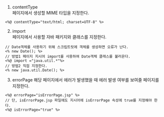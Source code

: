 1. contentType<br>
페이지에서 생성할 MIME 타입을 지정한다.
```
<%@ contentType="text/html; charset=UTF-8" %>
```
2. import<br>
페이지에서 사용할 자바 패키지와 클래스를 지정한다.
```
// Date객체를 사용하기 위해 스크립트릿에 객체를 생성하면 오류가 난다.
<% new Date(); %>
// 방법1 페이지 지시어 import를 사용하여 Date객체 클래스를 불러온다.
<%@ import ="java.util.*"%>
// 방법2 직접 지정한다.
<% new java.util.Date(); %>
```
3. errorPage
해당 페이지에서 에러가 발생했을 때 에러 발생 여부를 보여줄 페이지를 지정한다.
```
<%@ errorPage="isErrorPage.jsp" %>
// 단, isErrorPage.jsp 파일에도 지시어에 isErrorPage 속성에 true를 지정해야 한다.
<%@ isErrorPage="true" %>
```
